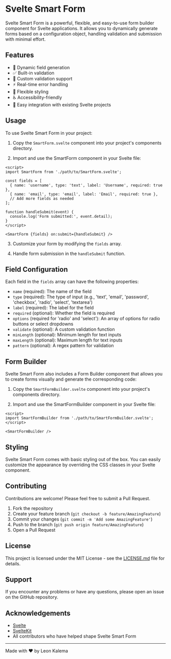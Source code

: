 # Svelte Smart Form

Svelte Smart Form is a powerful, flexible, and easy-to-use form builder component for Svelte applications. It allows you to dynamically generate forms based on a configuration object, handling validation and submission with minimal effort.



## Features

- 🚀 Dynamic field generation
- ✅ Built-in validation
- 🎨 Custom validation support
- ⚡ Real-time error handling
- 💅 Flexible styling
- ♿ Accessibility-friendly
- 🔌 Easy integration with existing Svelte projects

## Usage

To use Svelte Smart Form in your project:

1. Copy the `SmartForm.svelte` component into your project's components directory.

2. Import and use the SmartForm component in your Svelte file:

```svelte
<script>
import SmartForm from './path/to/SmartForm.svelte';

const fields = [
  { name: 'username', type: 'text', label: 'Username', required: true },
  { name: 'email', type: 'email', label: 'Email', required: true },
  // Add more fields as needed
];

function handleSubmit(event) {
  console.log('Form submitted:', event.detail);
}
</script>

<SmartForm {fields} on:submit={handleSubmit} />
```

3. Customize your form by modifying the `fields` array.

4. Handle form submission in the `handleSubmit` function.

## Field Configuration

Each field in the `fields` array can have the following properties:

- `name` (required): The name of the field
- `type` (required): The type of input (e.g., 'text', 'email', 'password', 'checkbox', 'radio', 'select', 'textarea')
- `label` (required): The label for the field
- `required` (optional): Whether the field is required
- `options` (required for 'radio' and 'select'): An array of options for radio buttons or select dropdowns
- `validate` (optional): A custom validation function
- `minLength` (optional): Minimum length for text inputs
- `maxLength` (optional): Maximum length for text inputs
- `pattern` (optional): A regex pattern for validation

## Form Builder

Svelte Smart Form also includes a Form Builder component that allows you to create forms visually and generate the corresponding code:

1. Copy the `SmartFormBuilder.svelte` component into your project's components directory.

2. Import and use the SmartFormBuilder component in your Svelte file:

```svelte
<script>
import SmartFormBuilder from './path/to/SmartFormBuilder.svelte';
</script>

<SmartFormBuilder />
```

## Styling

Svelte Smart Form comes with basic styling out of the box. You can easily customize the appearance by overriding the CSS classes in your Svelte component.

## Contributing

Contributions are welcome! Please feel free to submit a Pull Request.

1. Fork the repository
2. Create your feature branch (`git checkout -b feature/AmazingFeature`)
3. Commit your changes (`git commit -m 'Add some AmazingFeature'`)
4. Push to the branch (`git push origin feature/AmazingFeature`)
5. Open a Pull Request

## License

This project is licensed under the MIT License - see the [LICENSE.md](LICENSE.md) file for details.

## Support

If you encounter any problems or have any questions, please open an issue on the GitHub repository.

## Acknowledgements

- [Svelte](https://svelte.dev/)
- [SvelteKit](https://kit.svelte.dev/)
- All contributors who have helped shape Svelte Smart Form

---

Made with ❤️ by Leon Kalema